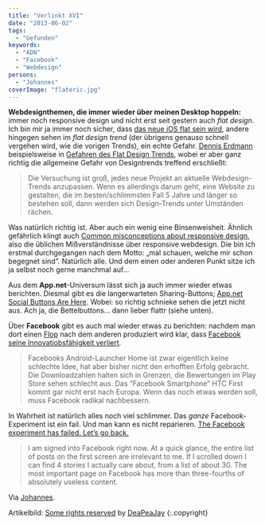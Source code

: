```yaml
---
title: "Verlinkt XVI"
date: "2013-06-02"
tags:
  - "Gefunden"
keywords:
  - "ADN"
  - "Facebook"
  - "Webdesign"
persons:
  - "Johannes"
coverImage: "flateric.jpg"
---
```


**Webdesignthemen, die immer wieder über meinen Desktop hoppeln:** immer noch responsive design und nicht erst seit gestern auch _flat design_. Ich bin mir ja immer noch sicher, dass [das neue iOS flat sein wird](http://nicobruenjes.de/2013/04/flat-ios7/), andere hingegen sehen im _flat design trend_ (der übrigens genauso schnell vergehen wird, wie die vorigen Trends), ein echte Gefahr. [Dennis Erdmann](https://alpha.app.net/denniserdmann) beispielsweise in [Gefahren des Flat Design Trends](http://denniserdmann.de/die-gefahren-bei-design-trends-am-beispiel-von-flat-design/), wobei er aber ganz richtig die allgemeine Gefahr von Designtrends treffend erschließt:

> Die Versuchung ist groß, jedes neue Projekt an aktuelle Webdesign-Trends anzupassen. Wenn es allerdings darum geht, eine Website zu gestalten, die im besten/schlimmsten Fall 5 Jahre und länger so bestehen soll, dann werden sich Design-Trends unter Umständen rächen.

Was natürlich richtig ist. Aber auch ein wenig eine Binsenweisheit. Ähnlich gefährlich klingt auch [Common misconceptions about responsive design](http://www.webdesignerdepot.com/2013/05/common-misconceptions-about-responsive-design/), also die üblichen Mißverständnisse über responsive webdesign. Die bin ich erstmal durchgegangen nach dem Motto: „mal schauen, welche mir schon begegnet sind”. Natürlich alle. Und dem einen oder anderen Punkt sitze ich ja selbst noch gerne manchmal auf…

Aus dem **App.net**\-Universum lässt sich ja auch immer wieder etwas berichten. Diesmal gibt es die langerwarteten Sharing-Buttons; [App.net Social Buttons Are Here](http://blog.app.net/2013/05/28/app-net-social-buttons-are-here/). Wobei: so richtig schnieke sehen die jetzt nicht aus. Ach ja, die Bettelbuttons… dann lieber flattr (siehe unten).

Über **Facebook** gibt es auch mal wieder etwas zu berichten: nachdem man dort einen [Flop](http://nicobruenjes.de/2013/05/facebook-home-flop/) nach dem anderen produziert wird klar, dass [Facebook seine Innovatiobsfähigkeit verliert](http://netzwertig.com/2013/05/28/produktinitiativen-ohne-erfolg-facebook-verliert-seine-innovationsfaehigkeit/).

> Facebooks Android-Launcher Home ist zwar eigentlich keine schlechte Idee, hat aber bisher nicht den erhofften Erfolg gebracht. Die Downloadzahlen halten sich in Grenzen, die Bewertungen im Play Store sehen schlecht aus. Das “Facebook Smartphone” HTC First kommt gar nicht erst nach Europa. Wenn das noch etwas werden soll, muss Facebook radikal nachbessern.

In Wahrheit ist natürlich alles noch viel schlimmer. Das _ganze_ Facebook-Experiment ist ein fail. Und man kann es nicht reparieren. [The Facebook experiment has failed. Let’s go back.](https://medium.com/a-programmers-tale/f7b8c66109ea)

> I am signed into Facebook right now. At a quick glance, the entire list of posts on the first screen are irrelevant to me. If I scrolled down I can find 4 stories I actually care about, from a list of about 30. The most important page on Facebook has more than three-fourths of absolutely useless content.

Via [Johannes](https://alpha.app.net/joha/post/6218411).

Artikelbild:  [Some rights reserved](http://creativecommons.org/licenses/by-sa/2.0/) by [DeaPeaJay](http://www.flickr.com/photos/deapeajay/)  {:.copyright}
